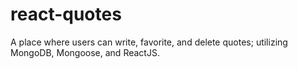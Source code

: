 # react-quotes
A place where users can write, favorite, and delete quotes; utilizing MongoDB, Mongoose, and ReactJS.
